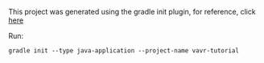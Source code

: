 This project was generated using the gradle init plugin, for reference, click [here](https://docs.gradle.org/current/userguide/build_init_plugin.html)

Run:
```
gradle init --type java-application --project-name vavr-tutorial 
```



